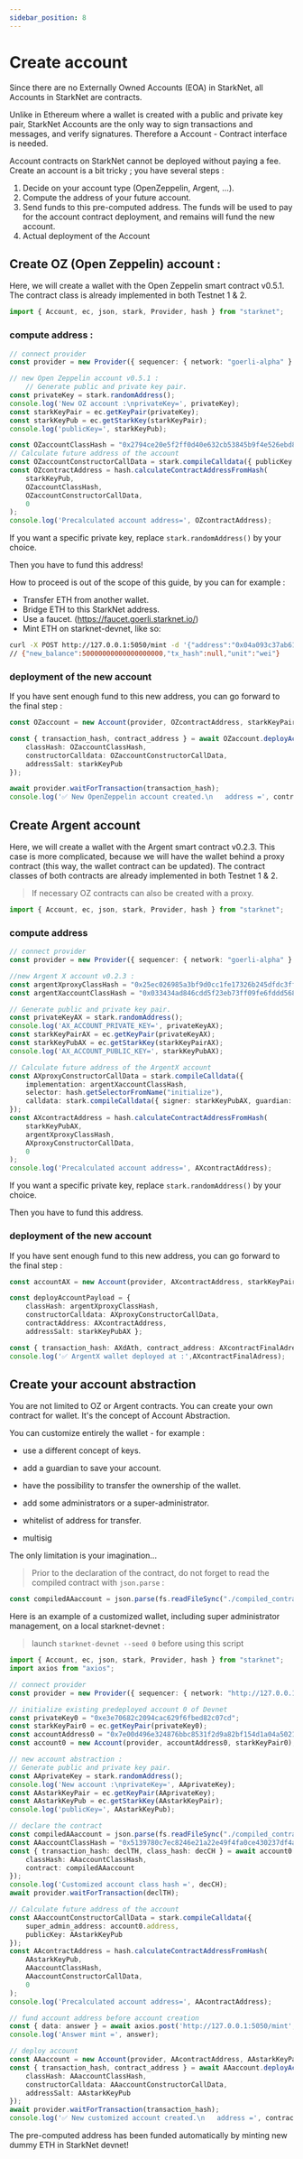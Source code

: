 ```yaml
---
sidebar_position: 8
---
```


# Create account

Since there are no Externally Owned Accounts (EOA) in StarkNet, all Accounts in StarkNet are contracts.

Unlike in Ethereum where a wallet is created with a public and private key pair, StarkNet Accounts are the only way to sign transactions and messages, and verify signatures. Therefore a Account - Contract interface is needed.

Account contracts on StarkNet cannot be deployed without paying a fee.
Create an account is a bit tricky ; you have several steps :

1. Decide on your account type (OpenZeppelin, Argent, ...).
2. Compute the address of your future account.
3. Send funds to this pre-computed address. The funds will be used to pay for the account contract deployment, and remains will fund the new account.
4. Actual deployment of the Account

## Create OZ (Open Zeppelin) account :

Here, we will create a wallet with the Open Zeppelin smart contract v0.5.1. The contract class is already implemented in both Testnet 1 & 2.

```typescript
import { Account, ec, json, stark, Provider, hash } from "starknet";
```

### compute address :

```typescript
// connect provider
const provider = new Provider({ sequencer: { network: "goerli-alpha" } });

// new Open Zeppelin account v0.5.1 :
    // Generate public and private key pair.
const privateKey = stark.randomAddress();
console.log('New OZ account :\nprivateKey=', privateKey);
const starkKeyPair = ec.getKeyPair(privateKey);
const starkKeyPub = ec.getStarkKey(starkKeyPair);
console.log('publicKey=', starkKeyPub);

const OZaccountClassHash = "0x2794ce20e5f2ff0d40e632cb53845b9f4e526ebd8471983f7dbd355b721d5a";
// Calculate future address of the account
const OZaccountConstructorCallData = stark.compileCalldata({ publicKey: starkKeyPub });
const OZcontractAddress = hash.calculateContractAddressFromHash(
    starkKeyPub,
    OZaccountClassHash,
    OZaccountConstructorCallData,
    0
);
console.log('Precalculated account address=', OZcontractAddress);
```

If you want a specific private key, replace `stark.randomAddress()` by your choice.

Then you have to fund this address!

How to proceed is out of the scope of this guide, by you can for example :

- Transfer ETH from another wallet.
- Bridge ETH to this StarkNet address.
- Use a faucet. (https://faucet.goerli.starknet.io/)
- Mint ETH on starknet-devnet, like so:

```bash
curl -X POST http://127.0.0.1:5050/mint -d '{"address":"0x04a093c37ab61065d001550089b1089922212c60b34e662bb14f2f91faee2979","amount":50000000000000000000,"lite":true}' -H "Content-Type:application/json"
// {"new_balance":50000000000000000000,"tx_hash":null,"unit":"wei"}
```

### deployment of the new account

If you have sent enough fund to this new address, you can go forward to the final step :

```typescript
const OZaccount = new Account(provider, OZcontractAddress, starkKeyPair);

const { transaction_hash, contract_address } = await OZaccount.deployAccount({
    classHash: OZaccountClassHash,
    constructorCalldata: OZaccountConstructorCallData,
    addressSalt: starkKeyPub
});

await provider.waitForTransaction(transaction_hash);
console.log('✅ New OpenZeppelin account created.\n   address =', contract_address);
```

## Create Argent account

Here, we will create a wallet with the Argent smart contract v0.2.3. This case is more complicated, because we will have the wallet behind a proxy contract (this way, the wallet contract can be updated). The contract classes of both contracts are already implemented in both Testnet 1 & 2.

> If necessary OZ contracts can also be created with a proxy.

```typescript
import { Account, ec, json, stark, Provider, hash } from "starknet";
```

### compute address

```typescript
// connect provider
const provider = new Provider({ sequencer: { network: "goerli-alpha" } });

//new Argent X account v0.2.3 :
const argentXproxyClassHash = "0x25ec026985a3bf9d0cc1fe17326b245dfdc3ff89b8fde106542a3ea56c5a918";
const argentXaccountClassHash = "0x033434ad846cdd5f23eb73ff09fe6fddd568284a0fb7d1be20ee482f044dabe2";

// Generate public and private key pair.
const privateKeyAX = stark.randomAddress();
console.log('AX_ACCOUNT_PRIVATE_KEY=', privateKeyAX);
const starkKeyPairAX = ec.getKeyPair(privateKeyAX);
const starkKeyPubAX = ec.getStarkKey(starkKeyPairAX);
console.log('AX_ACCOUNT_PUBLIC_KEY=', starkKeyPubAX);

// Calculate future address of the ArgentX account
const AXproxyConstructorCallData = stark.compileCalldata({
    implementation: argentXaccountClassHash,
    selector: hash.getSelectorFromName("initialize"),
    calldata: stark.compileCalldata({ signer: starkKeyPubAX, guardian: "0" }),
});
const AXcontractAddress = hash.calculateContractAddressFromHash(
    starkKeyPubAX,
    argentXproxyClassHash,
    AXproxyConstructorCallData,
    0
);
console.log('Precalculated account address=', AXcontractAddress);
```

If you want a specific private key, replace `stark.randomAddress()` by your choice.

Then you have to fund this address.

### deployment of the new account

If you have sent enough fund to this new address, you can go forward to the final step :

```typescript
const accountAX = new Account(provider, AXcontractAddress, starkKeyPairAX);

const deployAccountPayload = {
    classHash: argentXproxyClassHash,
    constructorCalldata: AXproxyConstructorCallData,
    contractAddress: AXcontractAddress,
    addressSalt: starkKeyPubAX };

const { transaction_hash: AXdAth, contract_address: AXcontractFinalAdress } = await accountAX.deployAccount(deployAccountPayload);
console.log('✅ ArgentX wallet deployed at :',AXcontractFinalAdress);
```

## Create your account abstraction

You are not limited to OZ or Argent contracts. You can create your own contract for wallet. It's the concept of Account Abstraction.

You can customize entirely the wallet - for example :

- use a different concept of keys.

- add a guardian to save your account.

- have the possibility to transfer the ownership of the wallet.

- add some administrators or a super-administrator.

- whitelist of address for transfer.

- multisig

The only limitation is your imagination...

> Prior to the declaration of the contract, do not forget to read the compiled contract with `json.parse` :

```typescript
const compiledAAaccount = json.parse(fs.readFileSync("./compiled_contracts/myAccountAbstraction.json").toString("ascii")
```

Here is an example of a customized wallet, including super administrator management, on a local starknet-devnet :

> launch `starknet-devnet --seed 0` before using this script

```typescript
import { Account, ec, json, stark, Provider, hash } from "starknet";
import axios from "axios";
```

```typescript
// connect provider
const provider = new Provider({ sequencer: { network: "http://127.0.0.1:5050" } });

// initialize existing predeployed account 0 of Devnet
const privateKey0 = "0xe3e70682c2094cac629f6fbed82c07cd";
const starkKeyPair0 = ec.getKeyPair(privateKey0);
const accountAddress0 = "0x7e00d496e324876bbc8531f2d9a82bf154d1a04a50218ee74cdd372f75a551a";
const account0 = new Account(provider, accountAddress0, starkKeyPair0);

// new account abstraction :
// Generate public and private key pair.
const AAprivateKey = stark.randomAddress();
console.log('New account :\nprivateKey=', AAprivateKey);
const AAstarkKeyPair = ec.getKeyPair(AAprivateKey);
const AAstarkKeyPub = ec.getStarkKey(AAstarkKeyPair);
console.log('publicKey=', AAstarkKeyPub);

// declare the contract
const compiledAAaccount = json.parse(fs.readFileSync("./compiled_contracts/myAccountAbstraction.json").toString("ascii");
const AAaccountClassHash = "0x5139780c7ec8246e21a22e49f4fa0ce430237df4a4b241214a3a5a5c120120d";
const { transaction_hash: declTH, class_hash: decCH } = await account0.declare({
    classHash: AAaccountClassHash,
    contract: compiledAAaccount
});
console.log('Customized account class hash =', decCH);
await provider.waitForTransaction(declTH);

// Calculate future address of the account
const AAaccountConstructorCallData = stark.compileCalldata({
    super_admin_address: account0.address,
    publicKey: AAstarkKeyPub
});
const AAcontractAddress = hash.calculateContractAddressFromHash(
    AAstarkKeyPub,
    AAaccountClassHash,
    AAaccountConstructorCallData,
    0
);
console.log('Precalculated account address=', AAcontractAddress);

// fund account address before account creation
const { data: answer } = await axios.post('http://127.0.0.1:5050/mint', { "address": AAcontractAddress, "amount": 50_000_000_000_000_000_000, "lite": true }, { headers: { "Content-Type": "application/json" } });
console.log('Answer mint =', answer);

// deploy account
const AAaccount = new Account(provider, AAcontractAddress, AAstarkKeyPair);
const { transaction_hash, contract_address } = await AAaccount.deployAccount({
    classHash: AAaccountClassHash,
    constructorCalldata: AAaccountConstructorCallData,
    addressSalt: AAstarkKeyPub
});
await provider.waitForTransaction(transaction_hash);
console.log('✅ New customized account created.\n   address =', contract_address);
```

The pre-computed address has been funded automatically by minting new dummy ETH in StarkNet devnet!
